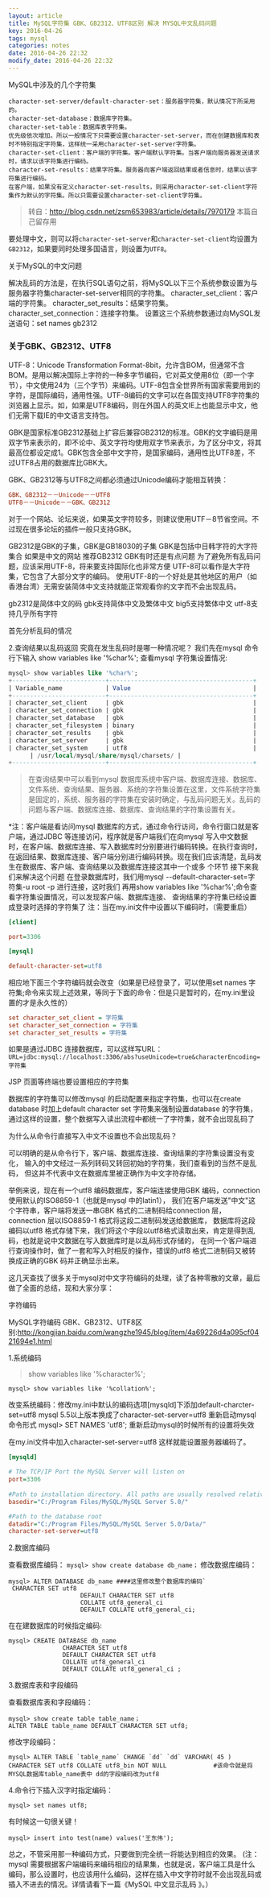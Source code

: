 ```yaml
---
layout: article
title: MySQL字符集 GBK、GB2312、UTF8区别 解决 MYSQL中文乱码问题
key: 2016-04-26
tags: mysql
categories: notes
date: 2016-04-26 22:32
modify_date: 2016-04-26 22:32
---
```



MySQL中涉及的几个字符集

```
character-set-server/default-character-set：服务器字符集，默认情况下所采用的。
character-set-database：数据库字符集。
character-set-table：数据库表字符集。
优先级依次增加。所以一般情况下只需要设置character-set-server，而在创建数据库和表时不特别指定字符集，这样统一采用character-set-server字符集。
character-set-client：客户端的字符集。客户端默认字符集。当客户端向服务器发送请求时，请求以该字符集进行编码。
character-set-results：结果字符集。服务器向客户端返回结果或者信息时，结果以该字符集进行编码。
在客户端，如果没有定义character-set-results，则采用character-set-client字符集作为默认的字符集。所以只需要设置character-set-client字符集。
```

<!--more-->

> 转自：http://blog.csdn.net/zsm653983/article/details/7970179 本篇自己留存用

要处理中文，则可以将`character-set-server`和`character-set-client`均设置为`GB2312`，如果要同时处理多国语言，则设置为`UTF8`。

关于MySQL的中文问题

解决乱码的方法是，在执行SQL语句之前，将MySQL以下三个系统参数设置为与服务器字符集character-set-server相同的字符集。
character_set_client：客户端的字符集。
character_set_results：结果字符集。
character_set_connection：连接字符集。
设置这三个系统参数通过向MySQL发送语句：set names gb2312

### 关于GBK、GB2312、UTF8

UTF-8：Unicode Transformation Format-8bit，允许含BOM，但通常不含BOM。是用以解决国际上字符的一种多字节编码，它对英文使用8位（即一个字节），中文使用24为（三个字节）来编码。UTF-8包含全世界所有国家需要用到的字符，是国际编码，通用性强。UTF-8编码的文字可以在各国支持UTF8字符集的浏览器上显示。如，如果是UTF8编码，则在外国人的英文IE上也能显示中文，他们无需下载IE的中文语言支持包。

GBK是国家标准GB2312基础上扩容后兼容GB2312的标准。GBK的文字编码是用双字节来表示的，即不论中、英文字符均使用双字节来表示，为了区分中文，将其最高位都设定成1。GBK包含全部中文字符，是国家编码，通用性比UTF8差，不过UTF8占用的数据库比GBK大。

GBK、GB2312等与UTF8之间都必须通过Unicode编码才能相互转换：

```ini
GBK、GB2312－－Unicode－－UTF8
UTF8－－Unicode－－GBK、GB2312
```

对于一个网站、论坛来说，如果英文字符较多，则建议使用UTF－8节省空间。不过现在很多论坛的插件一般只支持GBK。

GB2312是GBK的子集，GBK是GB18030的子集
GBK是包括中日韩字符的大字符集合
如果是中文的网站 推荐GB2312 GBK有时还是有点问题
为了避免所有乱码问题，应该采用UTF-8，将来要支持国际化也非常方便
UTF-8可以看作是大字符集，它包含了大部分文字的编码。
使用UTF-8的一个好处是其他地区的用户（如香港台湾）无需安装简体中文支持就能正常观看你的文字而不会出现乱码。

gb2312是简体中文的码
gbk支持简体中文及繁体中文
big5支持繁体中文
utf-8支持几乎所有字符

首先分析乱码的情况

2.查询结果以乱码返回
究竟在发生乱码时是哪一种情况呢？
我们先在mysql 命令行下输入
show variables like '%char%';
查看mysql 字符集设置情况:
```sql
mysql> show variables like '%char%';
+--------------------------+----------------------------------------+
| Variable_name            | Value                                  |
+--------------------------+----------------------------------------+
| character_set_client     | gbk                                    | 
| character_set_connection | gbk                                    | 
| character_set_database   | gbk                                    | 
| character_set_filesystem | binary                                 | 
| character_set_results    | gbk                                    | 
| character_set_server     | gbk                                    | 
| character_set_system     | utf8                                   | 
      | /usr/local/mysql/share/mysql/charsets/ | 
+--------------------------+----------------------------------------+
```

> 在查询结果中可以看到mysql 数据库系统中客户端、数据库连接、数据库、文件系统、查询结果、服务器、系统的字符集设置在这里，文件系统字符集是固定的，系统、服务器的字符集在安装时确定，与乱码问题无关。乱码的问题与客户端、数据库连接、数据库、查询结果的字符集设置有关。

*注：客户端是看访问mysql 数据库的方式，通过命令行访问，命令行窗口就是客户端，通过JDBC 等连接访问，程序就是客户端我们在向mysql 写入中文数据时，在客户端、数据库连接、写入数据库时分别要进行编码转换。在执行查询时，在返回结果、数据库连接、客户端分别进行编码转换。现在我们应该清楚，乱码发生在数据库、客户端、查询结果以及数据库连接这其中一个或多
个环节
接下来我们来解决这个问题
在登录数据库时，我们用mysql --default-character-set=字符集-u root -p 进行连接，这时我们
再用show variables like '%char%';命令查看字符集设置情况，可以发现客户端、数据库连接、
查询结果的字符集已经设置成登录时选择的字符集了
注：当在my.ini文件中设置以下编码时，（需要重启）

```ini
[client]

port=3306

[mysql]

default-character-set=utf8
```

相应地下面三个字符编码就会改变（如果是已经登录了，可以使用set names 字符集;命令来实现上述效果，等同于下面的命令：但是只是暂时的，在my.ini里设置的才是永久性的）

```ini
set character_set_client = 字符集
set character_set_connection = 字符集
set character_set_results = 字符集
```

如果是通过JDBC 连接数据库，可以这样写URL：
`URL=jdbc:mysql://localhost:3306/abs?useUnicode=true&characterEncoding=字符集`

JSP 页面等终端也要设置相应的字符集

数据库的字符集可以修改mysql 的启动配置来指定字符集，也可以在create database 时加上default character set 字符集来强制设置database 的字符集，
通过这样的设置，整个数据写入读出流程中都统一了字符集，就不会出现乱码了

为什么从命令行直接写入中文不设置也不会出现乱码？

可以明确的是从命令行下，客户端、数据库连接、查询结果的字符集设置没有变化，
输入的中文经过一系列转码又转回初始的字符集，我们查看到的当然不是乱码，
但这并不代表中文在数据库里被正确作为中文字符存储。

举例来说，现在有一个utf8 编码数据库，客户端连接使用GBK 编码，connection 使用默认的ISO8859-1（也就是mysql 中的latin1），
我们在客户端发送"中文"这个字符串，客户端将发送一串GBK 格式的二进制码给connection 层，connection 层以ISO8859-1 格式将这段二进制码发送给数据库，
数据库将这段编码以utf8 格式存储下来，我们将这个字段以utf8格式读取出来，肯定是得到乱码，也就是说中文数据在写入数据库时是以乱码形式存储的，
在同一个客户端进行查询操作时，做了一套和写入时相反的操作，错误的utf8 格式二进制码又被转换成正确的GBK 码并正确显示出来。

 

这几天查找了很多关于mysql对中文字符编码的处理，读了各种零散的文章，最后做了全面的总结，现和大家分享：

字符编码

MySQL字符编码 GBK、GB2312、UTF8区别:http://kongjian.baidu.com/wangzhe1945/blog/item/4a69226d4a095cf0421694e1.html

1.系统编码

>show variables like '%character%';  

`mysql> show variables like '%collation%';`

改变系统编码：修改my.ini中默认的编码选项[mysqld]下添加default-charcter-set=utf8  mysql 5.5以上版本换成了character-set-server=utf8 重新启动mysql
命令形式   mysql> SET NAMES 'utf8'; 重新启动mysql的时候所有的设置将失效

在my.ini文件中加入character-set-server=utf8 这样就能设置服务器编码了。

```ini
[mysqld]

# The TCP/IP Port the MySQL Server will listen on
port=3306
 
#Path to installation directory. All paths are usually resolved relative to this.
basedir="C:/Program Files/MySQL/MySQL Server 5.0/"

#Path to the database root
datadir="C:/Program Files/MySQL/MySQL Server 5.0/Data/"
character-set-server=utf8
```

2.数据库编码

查看数据库编码： `mysql> show create database db_name；`
修改数据库编码：

```mysql
mysql> ALTER DATABASE db_name ####这里修改整个数据库的编码`
 CHARACTER SET utf8
                    DEFAULT CHARACTER SET utf8
                    COLLATE utf8_general_ci
                    DEFAULT COLLATE utf8_general_ci;
```

在在建数据库的时候指定编码:
```mysql
mysql> CREATE DATABASE db_name
               CHARACTER SET utf8
               DEFAULT CHARACTER SET utf8
               COLLATE utf8_general_ci
               DEFAULT COLLATE utf8_general_ci ;
```

3.数据库表和字段编码

查看数据库表和字段编码： 

```mysql
mysql> show create table table_name；
ALTER TABLE table_name DEFAULT CHARACTER SET utf8;
```

修改字段编码：
```mysql
mysql> ALTER TABLE `table_name` CHANGE `dd` `dd` VARCHAR( 45 ) CHARACTER SET utf8 COLLATE utf8_bin NOT NULL             #该命令就是将MYSQL数据库table_name表中 dd的字段编码改为utf8
```

4.命令行下插入汉字时指定编码：

```mysql
mysql> set names utf8;
```

有时候这一句很关键！

```mysql
mysql> insert into test(name) values('王东伟');
```

总之，不管采用那一种编码方式，只要做到完全统一将能达到相应的效果。 (注：mysql 需要根据客户端编码来编码相应的结果集，也就是说，客户端工具是什么编码，那么设置时，也应该用什么编码，这样在插入中文字符时就不会出现乱码或插入不进去的情况。详情请看下一篇《MySQL 中文显示乱码 》。）
